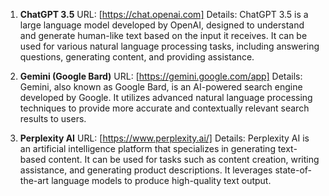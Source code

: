 1. **ChatGPT 3.5**
URL: [https://chat.openai.com]
Details: ChatGPT 3.5 is a large language model developed by OpenAI, designed to understand and generate human-like text based on the input it receives. It can be used for various natural language processing tasks, including answering questions, generating content, and providing assistance.


2. **Gemini (Google Bard)**
URL: [https://gemini.google.com/app]
Details: Gemini, also known as Google Bard, is an AI-powered search engine developed by Google. It utilizes advanced natural language processing techniques to provide more accurate and contextually relevant search results to users.


3. **Perplexity AI**
URL: [https://www.perplexity.ai/]
Details: Perplexity AI is an artificial intelligence platform that specializes in generating text-based content. It can be used for tasks such as content creation, writing assistance, and generating product descriptions. It leverages state-of-the-art language models to produce high-quality text output.
